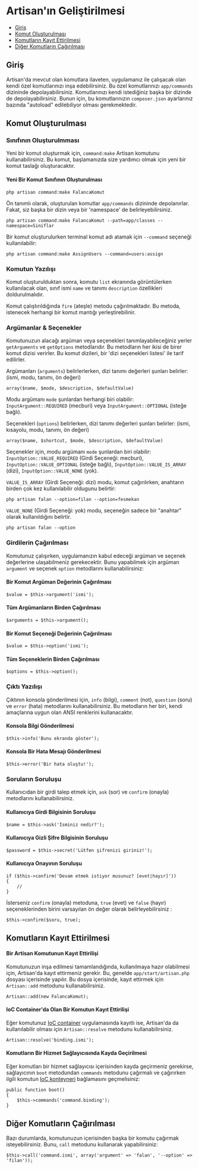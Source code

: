 # Artisan'ın Geliştirilmesi

- [Giriş](#introduction)
- [Komut Oluşturulması](#building-a-command)
- [Komutların Kayıt Ettirilmesi](#registering-commands)
- [Diğer Komutların Çağırılması](#calling-other-commands)

<a name="introduction"></a>
## Giriş

Artisan'da mevcut olan komutlara ilaveten,  uygulamanız ile çalışacak olan kendi özel komutlarınızı inşa edebilirsiniz. Bu özel komutlarınızı  `app/commands` dizininde depolayabilirsiniz. Komutlarınızı kendi istediğiniz başka bir dizinde de depolayabilirsiniz. Bunun için, bu komutlarınızın `composer.json` ayarlarınız bazında "autoload" edilebiliyor olması gerekmektedir.

<a name="building-a-command"></a>
## Komut Oluşturulması

### Sınıfının Oluşturulmması

Yeni bir komut oluşturmak için, `command:make` Artisan komutunu kullanabilirsiniz. Bu komut, başlamanızda size yardımcı olmak için yeni bir komut taslağı oluşturacaktır.

#### Yeni Bir Komut Sınıfının Oluşturulması

	php artisan command:make FalancaKomut

Ön tanımlı olarak, oluşturulan komutlar `app/commands` dizininde depolanırlar. Fakat, siz başka bir dizin veya bir 'namespace' de belirleyebilirsiniz.

	php artisan command:make FalancaKomut --path=app/classes --namespace=Siniflar

Bir komut oluşturulurken terminal komut adı atamak için `--command` seçeneği kullanılabilir:

	php artisan command:make AssignUsers --command=users:assign

### Komutun Yazılışı

Komut oluşturulduktan sonra, komutu `list` ekranında görüntülerken kullanılacak olan, sınıf ismi `name` ve tanımı `description` özellikleri doldurulmalıdır.

Komut çalıştırıldığında `fire` (ateşle) metodu çağırılmaktadır. Bu metoda, istenecek herhangi bir komut mantığı yerleştirebilinir.

### Argümanlar & Seçenekler

Komutunuzun alacağı argüman veya seçenekleri tanımlayabileceğiniz yerler `getArguments` ve `getOptions` metodlarıdır. Bu metodların her ikisi de birer komut dizisi verirler. Bu komut dizileri, bir 'dizi seçenekleri listesi' ile tarif edilirler.

Argümanları (`arguments`) belirlerlerken, dizi tanımı değerleri şunları belirler: (ismi, modu, tanımı, ön değeri)

	array($name, $mode, $description, $defaultValue)

Modu argümanı `mode` şunlardan herhangi biri olabilir: `InputArgument::REQUIRED` (mecburi) veya `InputArgument::OPTIONAL` (isteğe bağlı).

Seçenekleri (`options`) belirlerken, dizi tanımı değerleri şunları belirler: (ismi, kısayolu, modu, tanımı, ön değeri)

	array($name, $shortcut, $mode, $description, $defaultValue)

Seçenekler için, modu argümanı `mode` şunlardan biri olabilir: `InputOption::VALUE_REQUIRED` (Girdi Seçeneği: mecburi), `InputOption::VALUE_OPTIONAL` (isteğe bağlı), `InputOption::VALUE_IS_ARRAY` (dizi), `InputOption::VALUE_NONE` (yok).

`VALUE_IS_ARRAY` (Girdi Seçeneği: dizi) modu, komut çağırılırken, anahtarın birden çok kez kullanılabilir oldugunu belirtir:

	php artisan falan --option=filan --option=fesmekan

`VALUE_NONE` (Girdi Seçeneği: yok) modu, seçeneğin sadece bir "anahtar" olarak kullanıldığını belirtir.

	php artisan falan --option

### Girdilerin Çağırılması

Komutunuz çalışırken, uygulamanızın kabul edeceği argüman ve seçenek değerlerine ulaşabilmeniz gerekecektir. Bunu yapabilmek için argüman `argument` ve seçenek `option` metodlarını kullanabilirsiniz:

#### Bir Komut Argüman Değerinin Çağırılması

	$value = $this->argument('ismi');

#### Tüm Argümanların Birden Çağırılması

	$arguments = $this->argument();

#### Bir Komut Seçeneği Değerinin Çağırılması

	$value = $this->option('ismi');

#### Tüm Seçeneklerin Birden Çağırılması

	$options = $this->option();

### Çıktı Yazılışı

Çıktının konsola gönderilmesi için, `info` (bilgi), `comment` (not), `question` (soru) ve `error` (hata) metodlarını kullanabilirsiniz. Bu metodların her biri, kendi amaçlarına uygun olan ANSI renklerini kullanacaktır.

#### Konsola Bilgi Gönderilmesi

	$this->info('Bunu ekranda göster');

#### Konsola Bir Hata Mesajı Gönderilmesi

	$this->error('Bir hata oluştu!');

### Soruların Soruluşu

Kullanıcıdan bir girdi talep etmek için, `ask` (sor) ve `confirm` (onayla) metodlarını kullanabilirsiniz.

#### Kullanıcıya Girdi Bilgisinin Soruluşu

	$name = $this->ask('İsminiz nedir?');

#### Kullanıcıya Gizli Şifre Bilgisinin Soruluşu

	$password = $this->secret('Lütfen şifrenizi giriniz!');

#### Kullanıcıya Onayının Soruluşu

	if ($this->confirm('Devam etmek istiyor musunuz? [evet|hayır]'))
	{
		//
	}

İsterseniz `confirm` (onayla) metoduna, `true` (evet) ve `false` (hayır) seçeneklerinden birini varsayılan ön değer olarak belirleyebilirsiniz :

	$this->confirm($soru, true);

<a name="registering-commands"></a>
## Komutların Kayıt Ettirilmesi

#### Bir Artisan Komutunun Kayıt Ettirilişi

Komutunuzun inşa edilmesi tamamlandığında, kullanılmaya hazır olabilmesi için, Artisan'da kayıt ettirmeniz gerekir. Bu, genelde `app/start/artisan.php` dosyası içerisinde yapılır. Bu dosya içerisinde, kayıt ettirmek için `Artisan::add` metodunu kullanabilirsiniz.

	Artisan::add(new FalancaKomut);

#### IoC Container'da Olan Bir Komutun Kayıt Ettirilişi

Eğer komutunuz [IoC container](/docs/ioc) uygulamasında kayıtlı ise, Artisan'da da kullanılabilir olması için `Artisan::resolve` metodunu kullanabilirsiniz.

	Artisan::resolve('binding.ismi');

#### Komutların Bir Hizmet Sağlayıcısında Kayda Geçirilmesi

Eğer komutları bir hizmet sağlayıcısı içerisinden kayda geçirmeniz gerekirse, sağlayıcının `boot` metodundan `commands` metodunu çağırmalı ve çağırırken ilgili komutun [IoC konteyneri](/docs/ioc) bağlamasını geçmelisiniz:

	public function boot()
	{
		$this->commands('command.binding');
	}

<a name="calling-other-commands"></a>
## Diğer Komutların Çağırılması

Bazı durumlarda, komutunuzun içerisinden başka bir komutu çağırmak isteyebilirsiniz. Bunu, `call` metodunu kullanarak yapabilirsiniz:

	$this->call('command.ismi', array('argument' => 'falan', '--option' => 'filan'));
